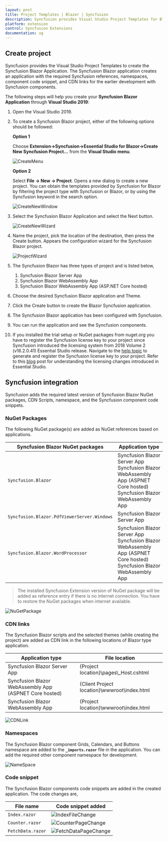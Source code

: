 ```yaml
---
layout: post
title: Project Templates | Blazor | Syncfusion
description: Syncfusion provides Visual Studio Project Templates for Blazor platform to create the Syncfusion Blazor Application using Syncfusion components
platform: extension
control: Syncfusion Extensions
documentation: ug
---
```


## Create project

Syncfusion provides the Visual Studio Project Templates to create the Syncfusion Blazor Application. The Syncfusion Blazor application creates an application with the required Syncfusion references, namespaces, component code snippet, and CDN links for the earlier development with Syncfusion components.

The following steps will help you create your **Syncfusion Blazor Application** through **Visual Studio 2019**:

1. Open the Visual Studio 2019.

2. To create a Syncfusion Blazor project, either of the following options should be followed:

    **Option 1**

    Choose **Extension->Syncfusion->Essential Studio for Blazor->Create New Syncfusion Project...** from the **Visual Studio menu**.

    ![CreateMenu](images/CreateMenu.png)

    **Option 2**

    Select **File -> New -> Project**. Opens a new dialog to create a new project. You can obtain the templates provided by Syncfusion for Blazor by filtering the project type with Syncfusion or Blazor, or by using the Syncfusion keyword in the search option.

    ![CreateNewWindow](images/CreateNewWindow.png)

3. Select the Syncfusion Blazor Application and select the Next button.

    ![CreateNewWizard](images/CreateNewWizard_old.png)

4. Name the project, pick the location of the destination, then press the Create button. Appears the configuration wizard for the Syncfusion Blazor project.

    ![ProjectWizard](images/ProjectWizard.png)

5. The Syncfusion Blazor has three types of project and is listed below,

    1. Syncfusion Blazor Server App
    2. Syncfusion Blazor WebAssembly App
    3. Syncfusion Blazor WebAssembly App (ASP.NET Core hosted)

6. Choose the desired Syncfusion Blazor application and Theme.
7. Click the Create button to create the Blazor Syncfusion application.
8. The Syncfusion Blazor application has been configured with Syncfusion.
9. You can run the application and see the Syncfusion components.
10. If you installed the trial setup or NuGet packages from nuget.org you have to register the Syncfusion license key to your project since Syncfusion introduced the licensing system from 2018 Volume 2 (v16.2.0.41) Essential Studio release. Navigate to the [help topic](https://help.syncfusion.com/common/essential-studio/licensing/license-key#how-to-generate-syncfusion-license-key) to generate and register the Syncfusion license key to your project. Refer to this [blog](https://blog.syncfusion.com/post/Whats-New-in-2018-Volume-2-Licensing-Changes-in-the-1620x-Version-of-Essential-Studio.aspx?_ga=2.11237684.1233358434.1587355730-230058891.1567654773) post for understanding the licensing changes introduced in Essential Studio.

## Syncfusion integration

Syncfusion adds the required latest version of Syncfusion Blazor NuGet packages, CDN Scripts, namespace, and the
Syncfusion component code snippets.

### NuGet Packages

The following NuGet package(s) are added as NuGet references based on applications.

| Syncfusion Blazor NuGet packages  | Application type  |
|---|---|
| `Syncfusion.Blazor`  | Syncfusion Blazor Server App <br/> Syncfusion Blazor WebAssembly App (ASPNET Core hosted) <br/> Syncfusion Blazor WebAssembly App |
| `Syncfusion.Blazor.PdfViewerServer.Windows`  | Syncfusion Blazor Server App  |
| `Syncfusion.Blazor.WordProcessor`  | Syncfusion Blazor Server App <br/> Syncfusion Blazor WebAssembly App (ASPNET Core hosted) <br/> Syncfusion Blazor WebAssembly App |

> The installed Syncfusion Extension version of NuGet package will be added as reference entry if there is no internet connection. You have to restore the NuGet packages when internet available.

![NuGetPackage](images/NuGetPackage.png)

### CDN links

The Syncfusion Blazor scripts and the selected themes (while creating the project) are added as CDN link in the
following locations of Blazor type application.

| Application type  | File location  |
|---|---|
| Syncfusion Blazor Server App | {Project location}\pages\\_Host.cshtml |
| Syncfusion Blazor WebAssembly App (ASPNET Core hosted) | {Client Project location}\wwwroot\index.html  |
| Syncfusion Blazor WebAssembly App  | {Project location}\wwwroot\index.html|

![CDNLink](images/CDNLink.png)

### Namespaces

The Syncfusion Blazor component Grids, Calendars, and Buttons namespace are added to the **`_imports.razor`** file in the application. You can add the required other component namespace for development.

![NameSpace](images/NameSpace.png)

### Code snippet

The Syncfusion Blazor components code snippets are added in the created application. The code changes are,

| File name  | Code snippet added |
|---|---|
| `Index.razor`  | ![IndexFileChange](images/IndexFileChange.png) |
| `Counter.razor` | ![CounterPageChange](images/CounterPageChange.png) |
| `FetchData.razor`  | ![FetchDataPageChange](images/FetchDataPageChange.png) |